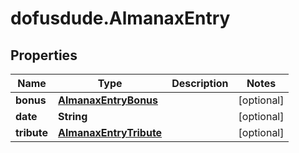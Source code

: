 # dofusdude.AlmanaxEntry

## Properties

Name | Type | Description | Notes
------------ | ------------- | ------------- | -------------
**bonus** | [**AlmanaxEntryBonus**](AlmanaxEntryBonus.md) |  | [optional] 
**date** | **String** |  | [optional] 
**tribute** | [**AlmanaxEntryTribute**](AlmanaxEntryTribute.md) |  | [optional] 


